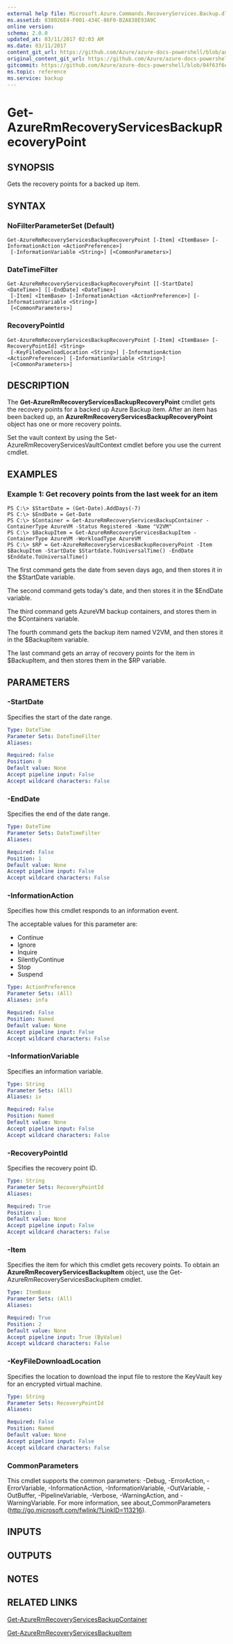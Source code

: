 ```yaml
---
external help file: Microsoft.Azure.Commands.RecoveryServices.Backup.dll-Help.xml
ms.assetid: 838026E4-F001-434C-86F0-B2A838E93A9C
online version:
schema: 2.0.0
updated_at: 03/11/2017 02:03 AM
ms.date: 03/11/2017
content_git_url: https://github.com/Azure/azure-docs-powershell/blob/anne052617/azureps-cmdlets-docs/ResourceManager/AzureRM.RecoveryServices.Backup/v2.7.0/Get-AzureRmRecoveryServicesBackupRecoveryPoint.md
original_content_git_url: https://github.com/Azure/azure-docs-powershell/blob/anne052617/azureps-cmdlets-docs/ResourceManager/AzureRM.RecoveryServices.Backup/v2.7.0/Get-AzureRmRecoveryServicesBackupRecoveryPoint.md
gitcommit: https://github.com/Azure/azure-docs-powershell/blob/04f63f6e685743ace2c57eb157574e34e8610b1c
ms.topic: reference
ms.service: backup
---
```


# Get-AzureRmRecoveryServicesBackupRecoveryPoint

## SYNOPSIS
Gets the recovery points for a backed up item.

## SYNTAX

### NoFilterParameterSet (Default)
```
Get-AzureRmRecoveryServicesBackupRecoveryPoint [-Item] <ItemBase> [-InformationAction <ActionPreference>]
 [-InformationVariable <String>] [<CommonParameters>]
```

### DateTimeFilter
```
Get-AzureRmRecoveryServicesBackupRecoveryPoint [[-StartDate] <DateTime>] [[-EndDate] <DateTime>]
 [-Item] <ItemBase> [-InformationAction <ActionPreference>] [-InformationVariable <String>]
 [<CommonParameters>]
```

### RecoveryPointId
```
Get-AzureRmRecoveryServicesBackupRecoveryPoint [-Item] <ItemBase> [-RecoveryPointId] <String>
 [-KeyFileDownloadLocation <String>] [-InformationAction <ActionPreference>] [-InformationVariable <String>]
 [<CommonParameters>]
```

## DESCRIPTION
The **Get-AzureRmRecoveryServicesBackupRecoveryPoint** cmdlet gets the recovery points for a backed up Azure Backup item.
After an item has been backed up, an **AzureRmRecoveryServicesBackupRecoveryPoint** object has one or more recovery points.

Set the vault context by using the Set-AzureRmRecoveryServicesVaultContext cmdlet before you use the current cmdlet.

## EXAMPLES

### Example 1: Get recovery points from the last week for an item
```
PS C:\> $StartDate = (Get-Date).AddDays(-7) 
PS C:\> $EndDate = Get-Date 
PS C:\> $Container = Get-AzureRmRecoveryServicesBackupContainer -ContainerType AzureVM -Status Registered -Name "V2VM"
PS C:\> $BackupItem = Get-AzureRmRecoveryServicesBackupItem -ContainerType AzureVM -WorkloadType AzureVM 
PS C:\> $RP = Get-AzureRmRecoveryServicesBackupRecoveryPoint -Item $BackupItem -StartDate $Startdate.ToUniversalTime() -EndDate $Enddate.ToUniversalTime()
```

The first command gets the date from seven days ago, and then stores it in the $StartDate variable.

The second command gets today's date, and then stores it in the $EndDate variable.

The third command gets AzureVM backup containers, and stores them in the $Containers variable.

The fourth command gets the backup item named V2VM, and then stores it in the $BackupItem variable.

The last command gets an array of recovery points for the item in $BackupItem, and then stores them in the $RP variable.

## PARAMETERS

### -StartDate
Specifies the start of the date range.

```yaml
Type: DateTime
Parameter Sets: DateTimeFilter
Aliases: 

Required: False
Position: 0
Default value: None
Accept pipeline input: False
Accept wildcard characters: False
```

### -EndDate
Specifies the end of the date range.

```yaml
Type: DateTime
Parameter Sets: DateTimeFilter
Aliases: 

Required: False
Position: 1
Default value: None
Accept pipeline input: False
Accept wildcard characters: False
```

### -InformationAction
Specifies how this cmdlet responds to an information event.

The acceptable values for this parameter are:

- Continue
- Ignore
- Inquire
- SilentlyContinue
- Stop
- Suspend

```yaml
Type: ActionPreference
Parameter Sets: (All)
Aliases: infa

Required: False
Position: Named
Default value: None
Accept pipeline input: False
Accept wildcard characters: False
```

### -InformationVariable
Specifies an information variable.

```yaml
Type: String
Parameter Sets: (All)
Aliases: iv

Required: False
Position: Named
Default value: None
Accept pipeline input: False
Accept wildcard characters: False
```

### -RecoveryPointId
Specifies the recovery point ID.

```yaml
Type: String
Parameter Sets: RecoveryPointId
Aliases: 

Required: True
Position: 1
Default value: None
Accept pipeline input: False
Accept wildcard characters: False
```

### -Item
Specifies the item for which this cmdlet gets recovery points.
To obtain an **AzureRmRecoveryServicesBackupItem** object, use the Get-AzureRmRecoveryServicesBackupItem cmdlet.

```yaml
Type: ItemBase
Parameter Sets: (All)
Aliases: 

Required: True
Position: 2
Default value: None
Accept pipeline input: True (ByValue)
Accept wildcard characters: False
```

### -KeyFileDownloadLocation
Specifies the location to download the input file to restore the KeyVault key for an encrypted virtual machine.

```yaml
Type: String
Parameter Sets: RecoveryPointId
Aliases: 

Required: False
Position: Named
Default value: None
Accept pipeline input: False
Accept wildcard characters: False
```

### CommonParameters
This cmdlet supports the common parameters: -Debug, -ErrorAction, -ErrorVariable, -InformationAction, -InformationVariable, -OutVariable, -OutBuffer, -PipelineVariable, -Verbose, -WarningAction, and -WarningVariable. For more information, see about_CommonParameters (http://go.microsoft.com/fwlink/?LinkID=113216).

## INPUTS

## OUTPUTS

## NOTES

## RELATED LINKS

[Get-AzureRmRecoveryServicesBackupContainer](./Get-AzureRmRecoveryServicesBackupContainer.md)

[Get-AzureRmRecoveryServicesBackupItem](./Get-AzureRmRecoveryServicesBackupItem.md)


